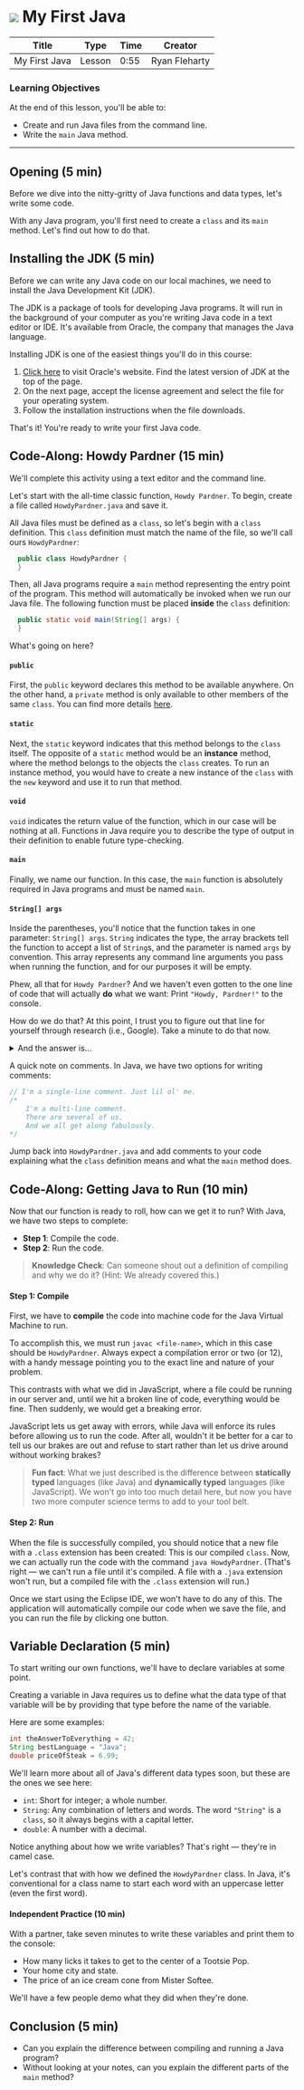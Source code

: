 # ![](https://ga-dash.s3.amazonaws.com/production/assets/logo-9f88ae6c9c3871690e33280fcf557f33.png) My First Java

| Title | Type | Time | Creator |
| ----- | ---- | -- | ----- |
| My First Java | Lesson | 0:55 | Ryan Fleharty |

### Learning Objectives

At the end of this lesson, you'll be able to:
- Create and run Java files from the command line.
- Write the `main` Java method.

---

## Opening (5 min)

Before we dive into the nitty-gritty of Java functions and data types, let's write some code.

With any Java program, you'll first need to create a `class` and its `main` method. Let's find out how to do that.

## Installing the JDK (5 min)

Before we can write any Java code on our local machines, we need to install the Java Development Kit (JDK).

The JDK is a package of tools for developing Java programs. It will run in the background of your computer as you're writing Java code in a text editor or IDE. It's available from Oracle, the company that manages the Java language.

Installing JDK is one of the easiest things you'll do in this course:

1. [Click here](https://www.oracle.com/technetwork/java/javase/downloads/index.html) to visit Oracle's website. Find the latest version of JDK at the top of the page.
2. On the next page, accept the license agreement and select the file for your operating system.
3. Follow the installation instructions when the file downloads.

That's it! You're ready to write your first Java code.

## Code-Along: Howdy Pardner (15 min)

We'll complete this activity using a text editor and the command line.

Let's start with the all-time classic function, `Howdy Pardner`. To begin, create a file called `HowdyPardner.java` and save it.

All Java files must be defined as a `class`, so let's begin with a `class` definition. This `class` definition must match the name of the file, so we'll call ours `HowdyPardner`:

```java
  public class HowdyPardner {
  }
```

<!-- **Instructor Note**: Consider writing this and the main method signature on the board so you can underline and point to things (modifiers, parameters) as you go.-->

Then, all Java programs require a `main` method representing the entry point of the program. This method will automatically be invoked when we run our Java file. The following function must be placed **inside** the `class` definition: 

```java
  public static void main(String[] args) {
  }
```

What's going on here? 

#### `public`

First, the `public` keyword declares this method to be available anywhere. On the other hand, a `private` method is only available to other members of the same `class`. You can find more details [here](https://docs.oracle.com/javase/tutorial/java/javaOO/accesscontrol.html).

#### `static`

Next, the `static` keyword indicates that this method belongs to the `class` itself. The opposite of a `static` method would be an **instance** method, where the method belongs to the objects the `class` creates. To run an instance method, you would have to create a new instance of the `class` with the `new` keyword and use it to run that method.

#### `void`

`void` indicates the return value of the function, which in our case will be nothing at all. Functions in Java require you to describe the type of output in their definition to enable future type-checking.

#### `main`

Finally, we name our function. In this case, the `main` function is absolutely required in Java programs and must be named `main`.

#### `String[] args`

Inside the parentheses, you'll notice that the function takes in one parameter: `String[] args`. `String` indicates the type, the array brackets tell the function to accept a list of `String`s, and the parameter is named `args` by convention. This array represents any command line arguments you pass when running the function, and for our purposes it will be empty.

Phew, all that for `Howdy Pardner`? And we haven't even gotten to the one line of code that will actually **do** what we want: Print `"Howdy, Pardner!"` to the console.

How do we do that? At this point, I trust you to figure out that line for yourself through research (i.e., Google). Take a minute to do that now.

<details>

<summary> And the answer is... </summary>

```java
	public class HowdyPardner {
		public static void main(String[] args) {
			System.out.println("Howdy, Pardner!");
  		}
 	}
```

</details>


A quick note on comments. In Java, we have two options for writing comments:

```java
// I'm a single-line comment. Just lil ol' me.
/*
	I'm a multi-line comment.
	There are several of us.
	And we all get along fabulously.
*/
```

Jump back into `HowdyPardner.java` and add comments to your code explaining what the `class` definition means and what the `main` method does.


## Code-Along: Getting Java to Run (10 min)

Now that our function is ready to roll, how can we get it to run? With Java, we have two steps to complete:
- **Step 1**: Compile the code.
- **Step 2**: Run the code.

> **Knowledge Check**: Can someone shout out a definition of compiling and why we do it? (Hint: We already covered this.)

#### Step 1: Compile

First, we have to **compile** the code into machine code for the Java Virtual Machine to run.

To accomplish this, we must run `javac <file-name>`, which in this case should be `HowdyPardner`. Always expect a compilation error or two (or 12), with a handy message pointing you to the exact line and nature of your problem.

This contrasts with what we did in JavaScript, where a file could be running in our server and, until we hit a broken line of code, everything would be fine. Then suddenly, we would get a breaking error.

JavaScript lets us get away with errors, while Java will enforce its rules before allowing us to run the code. After all, wouldn't it be better for a car to tell us our brakes are out and refuse to start rather than let us drive around without working brakes?

> **Fun fact**: What we just described is the difference between **statically typed** languages (like Java) and **dynamically typed** languages (like JavaScript). We won't go into too much detail here, but now you have two more computer science terms to add to your tool belt.

#### Step 2: Run

When the file is successfully compiled, you should notice that a new file with a `.class` extension has been created: This is our compiled `class`. Now, we can actually run the code with the command `java HowdyPardner`. (That's right — we can't run a file until it's compiled. A file with a `.java` extension won't run, but a compiled file with the `.class` extension will run.)

Once we start using the Eclipse IDE, we won't have to do any of this. The application will automatically compile our code when we save the file, and you can run the file by clicking one button.

## Variable Declaration (5 min)

To start writing our own functions, we'll have to declare variables at some point. 

Creating a variable in Java requires us to define what the data type of that variable will be by providing that type before the name of the variable.

Here are some examples:

```java
int theAnswerToEverything = 42;
String bestLanguage = "Java";
double priceOfSteak = 6.99;
```

We'll learn more about all of Java's different data types soon, but these are the ones we see here:
- `int`: Short for integer; a whole number.
- `String`: Any combination of letters and words. The word `"String"` is a `class`, so it always begins with a capital letter.
- `double`: A number with a decimal.

Notice anything about how we write variables? That's right — they're in camel case.

Let's contrast that with how we defined the `HowdyPardner` class. In Java, it's conventional for a class name to start each word with an uppercase letter (even the first word).

#### Independent Practice (10 min)

With a partner, take seven minutes to write these variables and print them to the console:
- How many licks it takes to get to the center of a Tootsie Pop.
- Your home city and state.
- The price of an ice cream cone from Mister Softee.

We'll have a few people demo what they did when they're done.

## Conclusion (5 min)

- Can you explain the difference between compiling and running a Java program?
- Without looking at your notes, can you explain the different parts of the `main` method?
